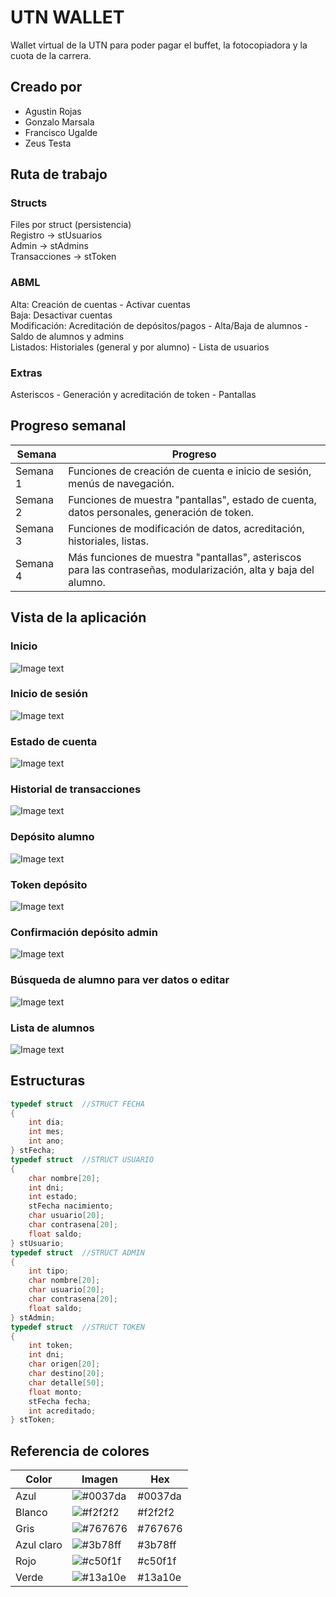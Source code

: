 # UTN WALLET
Wallet virtual de la UTN para poder pagar el buffet, la fotocopiadora y la cuota de la carrera.

## Creado por
- Agustin Rojas
- Gonzalo Marsala
- Francisco Ugalde
- Zeus Testa

## Ruta de trabajo
### Structs
Files por struct (persistencia)<br>
Registro -> stUsuarios<br>
Admin -> stAdmins<br>
Transacciones -> stToken<br>
### ABML
Alta: Creación de cuentas - Activar cuentas<br>
Baja: Desactivar cuentas<br>
Modificación: Acreditación de depósitos/pagos - Alta/Baja de alumnos - Saldo de alumnos y admins<br>
Listados: Historiales (general y por alumno) - Lista de usuarios<br>
### Extras
Asteriscos - Generación y acreditación de token - Pantallas

## Progreso semanal
| Semana | Progreso |
| - | - |
| Semana 1 | Funciones de creación de cuenta e inicio de sesión, menús de navegación. | 
| Semana 2 | Funciones de muestra "pantallas", estado de cuenta, datos personales, generación de token. |
| Semana 3 | Funciones de modificación de datos, acreditación, historiales, listas. |
| Semana 4 | Más funciones de muestra "pantallas", asteriscos para las contraseñas, modularización, alta y baja del alumno. |

## Vista de la aplicación
### Inicio
![Image text](https://github.com/agustinrojass/Prueba-Proyecto/blob/ar/Inicio.png)
### Inicio de sesión
![Image text](https://github.com/agustinrojass/Prueba-Proyecto/blob/ar/Screenshots/Inicio%20de%20sesi%C3%B3n.png)
### Estado de cuenta
![Image text](https://github.com/agustinrojass/Prueba-Proyecto/blob/ar/Screenshots/Estado%20de%20cuenta%20alumno.png)
### Historial de transacciones
![Image text](https://github.com/agustinrojass/Prueba-Proyecto/blob/ar/Screenshots/Historial%20transacciones%20del%20alumno.png)
### Depósito alumno
![Image text](https://github.com/agustinrojass/Prueba-Proyecto/blob/ar/Screenshots/Depositar%20alumno.png)
### Token depósito
![Image text](https://github.com/agustinrojass/Prueba-Proyecto/blob/ar/Screenshots/Token%20dep%C3%B3sito.png)
### Confirmación depósito admin
![Image text](https://github.com/agustinrojass/Prueba-Proyecto/blob/ar/Screenshots/Confirmar%20dep%C3%B3sito.png)
### Búsqueda de alumno para ver datos o editar
![Image text](https://github.com/agustinrojass/Prueba-Proyecto/blob/ar/Screenshots/B%C3%BAsqueda%20alumno.png)
### Lista de alumnos
![Image text](https://github.com/agustinrojass/Prueba-Proyecto/blob/ar/Screenshots/Lista%20alumnos.png)

## Estructuras
```c
typedef struct  //STRUCT FECHA
{
    int dia;
    int mes;
    int ano;
} stFecha;
typedef struct  //STRUCT USUARIO
{
    char nombre[20];
    int dni;
    int estado;
    stFecha nacimiento;
    char usuario[20];
    char contrasena[20];
    float saldo;
} stUsuario;
typedef struct  //STRUCT ADMIN
{
    int tipo;
    char nombre[20];
    char usuario[20];
    char contrasena[20];
    float saldo;
} stAdmin;
typedef struct  //STRUCT TOKEN
{
    int token;
    int dni;
    char origen[20];
    char destino[20];
    char detalle[50];
    float monto;
    stFecha fecha;
    int acreditado;
} stToken;
```
## Referencia de colores
| Color  |  Imagen | Hex |
| - | - | - |
| Azul | ![#0037da](https://github.com/agustinrojass/Prueba-Proyecto/blob/ar/Azul.png) | #0037da |
| Blanco | ![#f2f2f2](https://github.com/agustinrojass/Prueba-Proyecto/blob/ar/Blanco.png) | #f2f2f2 |
| Gris | ![#767676](https://github.com/agustinrojass/Prueba-Proyecto/blob/ar/Gris.png) | #767676 |
| Azul claro | ![#3b78ff](https://github.com/agustinrojass/Prueba-Proyecto/blob/ar/Azul%20Claro.png) | #3b78ff |
| Rojo | ![#c50f1f](https://github.com/agustinrojass/Prueba-Proyecto/blob/ar/Rojo.png) | #c50f1f |
| Verde | ![#13a10e](https://github.com/agustinrojass/Prueba-Proyecto/blob/ar/Verde.png) | #13a10e |

